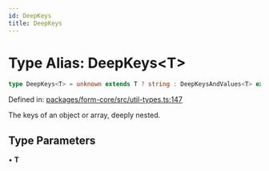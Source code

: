 ```yaml
---
id: DeepKeys
title: DeepKeys
---
```


<!-- DO NOT EDIT: this page is autogenerated from the type comments -->

# Type Alias: DeepKeys\<T\>

```ts
type DeepKeys<T> = unknown extends T ? string : DeepKeysAndValues<T> extends AnyDeepKeyAndValue ? DeepKeysAndValues<T>["key"] : never;
```

Defined in: [packages/form-core/src/util-types.ts:147](https://github.com/TanStack/form/blob/main/packages/form-core/src/util-types.ts#L147)

The keys of an object or array, deeply nested.

## Type Parameters

• **T**
